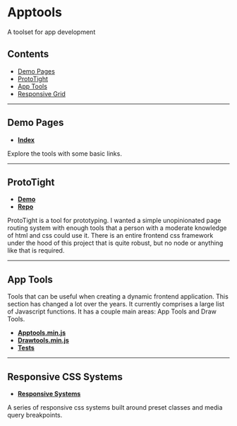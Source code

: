 # Apptools
A toolset for app development

## Contents
- [Demo Pages](#demo-pages)
- [ProtoTight](#user-content-prototight)
- [App Tools](#user-content-app-tools)
- [Responsive Grid](#user-content-responsive-css-systems)


---


## Demo Pages
- **[Index](https://bronkula.github.io/apptools/index.html)**

Explore the tools with some basic links.


---


## ProtoTight
- **[Demo](https://bronkula.github.io/apptools/proto/demo)**
- **[Repo](https://github.com/bronkula/apptools/blob/master/proto)**

ProtoTight is a tool for prototyping. I wanted a simple unopinionated page routing system with enough tools that a person with a moderate knowledge of html and css could use it. There is an entire frontend css framework under the hood of this project that is quite robust, but no node or anything like that is required.


---


## App Tools

Tools that can be useful when creating a dynamic frontend application. This section has changed a lot over the years. It currently comprises a large list of Javascript functions. It has a couple main areas: App Tools and Draw Tools.

- **[Apptools.min.js](https://github.com/bronkula/apptools/blob/master/tools/bin/apptools.min.js)**
- **[Drawtools.min.js](https://github.com/bronkula/apptools/blob/master/tools/bin/drawtools.min.js)**
- **[Tests](https://bronkula.github.io/apptools/tests/tools.html)**


---


## Responsive CSS Systems

- **[Responsive Systems](https://github.com/bronkula/apptools/blob/master/responsive_systems)**

A series of responsive css systems built around preset classes and media query breakpoints.